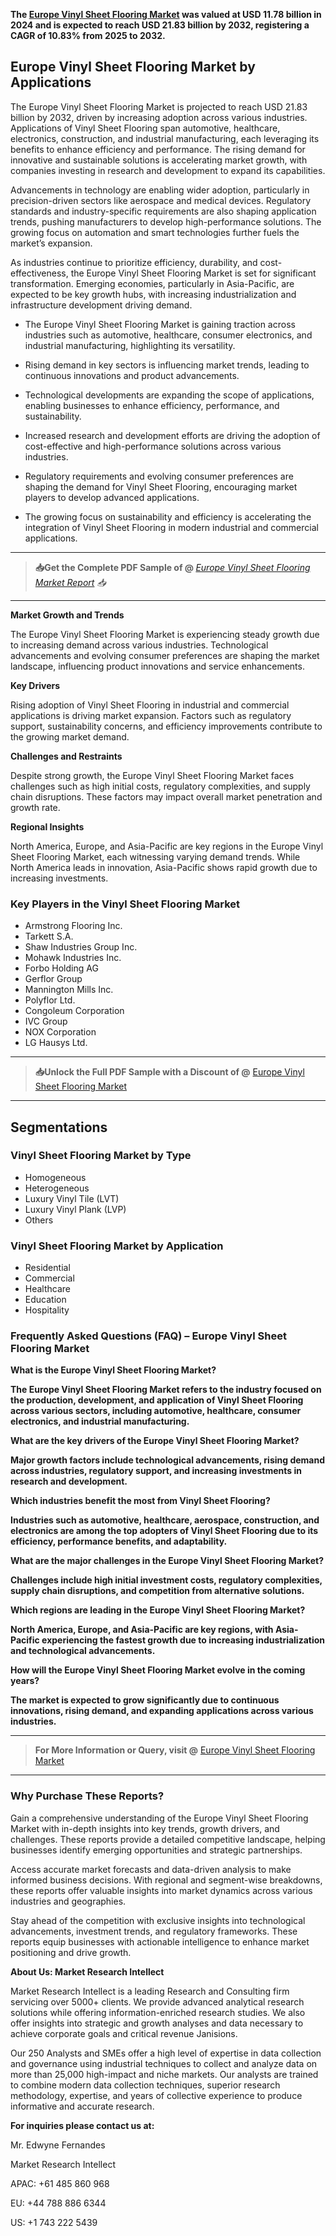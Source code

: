 <p><strong>The <a href="https://www.marketresearchintellect.com/download-sample/?rid=937043&amp;utm_source=Pulse-April-Europe&amp;utm_medium=852">Europe Vinyl Sheet Flooring Market</a> was valued at USD 11.78 billion in 2024 and is expected to reach USD 21.83 billion by 2032, registering a CAGR of 10.83% from 2025 to 2032.</strong></p><h2>Europe Vinyl Sheet Flooring Market by Applications&nbsp;</h2><p><p>The Europe Vinyl Sheet Flooring Market is projected to reach USD 21.83 billion by 2032, driven by increasing adoption across various industries. Applications of Vinyl Sheet Flooring span automotive, healthcare, electronics, construction, and industrial manufacturing, each leveraging its benefits to enhance efficiency and performance. The rising demand for innovative and sustainable solutions is accelerating market growth, with companies investing in research and development to expand its capabilities.</p><p>Advancements in technology are enabling wider adoption, particularly in precision-driven sectors like aerospace and medical devices. Regulatory standards and industry-specific requirements are also shaping application trends, pushing manufacturers to develop high-performance solutions. The growing focus on automation and smart technologies further fuels the market&rsquo;s expansion.</p><p>As industries continue to prioritize efficiency, durability, and cost-effectiveness, the Europe Vinyl Sheet Flooring Market is set for significant transformation. Emerging economies, particularly in Asia-Pacific, are expected to be key growth hubs, with increasing industrialization and infrastructure development driving demand.</p></p><ul><li><p>The Europe Vinyl Sheet Flooring Market is gaining traction across industries such as automotive, healthcare, consumer electronics, and industrial manufacturing, highlighting its versatility.</p></li><li><p>Rising demand in key sectors is influencing market trends, leading to continuous innovations and product advancements.</p></li><li><p>Technological developments are expanding the scope of applications, enabling businesses to enhance efficiency, performance, and sustainability.</p></li><li><p>Increased research and development efforts are driving the adoption of cost-effective and high-performance solutions across various industries.</p></li><li><p>Regulatory requirements and evolving consumer preferences are shaping the demand for Vinyl Sheet Flooring, encouraging market players to develop advanced applications.</p></li><li><p>The growing focus on sustainability and efficiency is accelerating the integration of Vinyl Sheet Flooring in modern industrial and commercial applications.</p></li></ul><hr /><blockquote><p><strong><span class="font-[700]">📥Get the Complete PDF Sample of @ </span></strong><em><span class="font-[700]"><a href="https://www.marketresearchintellect.com/download-sample/?rid=937043&amp;utm_source=Pulse-April-Europe&amp;utm_medium=852" target="_blank" data-tracking-control-name="article-ssr-frontend-pulse_little-text-block" data-tracking-will-navigate="" data-test-link="">Europe Vinyl Sheet Flooring Market Report</a>&nbsp;📥</span></em></p></blockquote><hr /><p class="" data-start="77" data-end="360"><strong data-start="77" data-end="105">Market Growth and Trends</strong></p><p class="" data-start="77" data-end="360">The Europe Vinyl Sheet Flooring Market is experiencing steady growth due to increasing demand across various industries. Technological advancements and evolving consumer preferences are shaping the market landscape, influencing product innovations and service enhancements.</p><p class="" data-start="362" data-end="606"><strong data-start="362" data-end="377">Key Drivers</strong></p><p class="" data-start="362" data-end="606">Rising adoption of Vinyl Sheet Flooring in industrial and commercial applications is driving market expansion. Factors such as regulatory support, sustainability concerns, and efficiency improvements contribute to the growing market demand.</p><p class="" data-start="608" data-end="849"><strong data-start="608" data-end="637">Challenges and Restraints</strong></p><p class="" data-start="608" data-end="849">Despite strong growth, the Europe Vinyl Sheet Flooring Market faces challenges such as high initial costs, regulatory complexities, and supply chain disruptions. These factors may impact overall market penetration and growth rate.</p><p class="" data-start="851" data-end="1095"><strong data-start="851" data-end="872">Regional Insights</strong></p><p class="" data-start="851" data-end="1095">North America, Europe, and Asia-Pacific are key regions in the Europe Vinyl Sheet Flooring Market, each witnessing varying demand trends. While North America leads in innovation, Asia-Pacific shows rapid growth due to increasing investments.</p><p><h3>Key Players in the Vinyl Sheet Flooring Market </h3><ul><li>Armstrong Flooring Inc.</li><li> Tarkett S.A.</li><li> Shaw Industries Group Inc.</li><li> Mohawk Industries Inc.</li><li> Forbo Holding AG</li><li> Gerflor Group</li><li> Mannington Mills Inc.</li><li> Polyflor Ltd.</li><li> Congoleum Corporation</li><li> IVC Group</li><li> NOX Corporation</li><li> LG Hausys Ltd.</li></ul></p><hr /><blockquote><p><strong>📥Unlock the Full PDF Sample with a Discount of @</strong> <a href="https://www.marketresearchintellect.com/ask-for-discount/?rid=937043&amp;utm_source=Pulse-April-Europe&amp;utm_medium=852">Europe Vinyl Sheet Flooring Market</a></p></blockquote><hr /><p><h2>Segmentations</h2><h3>Vinyl Sheet Flooring Market by Type</h3><ul><li>Homogeneous</li><li> Heterogeneous</li><li> Luxury Vinyl Tile (LVT)</li><li> Luxury Vinyl Plank (LVP)</li><li> Others</li></ul><h3>Vinyl Sheet Flooring Market by Application</h3><ul><li>Residential</li><li> Commercial</li><li> Healthcare</li><li> Education</li><li> Hospitality</li></ul></p><h3><strong>Frequently Asked Questions (FAQ) &ndash; Europe Vinyl Sheet Flooring Market</strong></h3><p><strong>What is the Europe Vinyl Sheet Flooring Market?</strong></p><p><strong>The Europe Vinyl Sheet Flooring Market refers to the industry focused on the production, development, and application of Vinyl Sheet Flooring across various sectors, including automotive, healthcare, consumer electronics, and industrial manufacturing.</strong></p><p><strong>What are the key drivers of the Europe Vinyl Sheet Flooring Market?</strong></p><p><strong>Major growth factors include technological advancements, rising demand across industries, regulatory support, and increasing investments in research and development.</strong></p><p><strong>Which industries benefit the most from Vinyl Sheet Flooring?</strong></p><p><strong>Industries such as automotive, healthcare, aerospace, construction, and electronics are among the top adopters of Vinyl Sheet Flooring due to its efficiency, performance benefits, and adaptability.</strong></p><p><strong>What are the major challenges in the Europe Vinyl Sheet Flooring Market?</strong></p><p><strong>Challenges include high initial investment costs, regulatory complexities, supply chain disruptions, and competition from alternative solutions.</strong></p><p><strong>Which regions are leading in the Europe Vinyl Sheet Flooring Market?</strong></p><p><strong>North America, Europe, and Asia-Pacific are key regions, with Asia-Pacific experiencing the fastest growth due to increasing industrialization and technological advancements.</strong></p><p><strong>How will the Europe Vinyl Sheet Flooring Market evolve in the coming years?</strong></p><p><strong>The market is expected to grow significantly due to continuous innovations, rising demand, and expanding applications across various industries.</strong></p><hr /><blockquote><p><span class="font-[700]"><strong>For More Information or Query, visit&nbsp;@</strong>&nbsp;</span><span class="font-[700]"><a href="https://www.marketresearchintellect.com/product/global-vinyl-sheet-flooring-market/?utm_source=Linkedin&utm_medium=852" target="_blank" data-tracking-control-name="article-ssr-frontend-pulse_little-text-block" data-tracking-will-navigate="" data-test-link="">Europe Vinyl Sheet Flooring Market</a></span></p></blockquote><hr /><h3><strong data-start="0" data-end="31">Why Purchase These Reports?</strong></h3><p class="" data-start="35" data-end="297">Gain a comprehensive understanding of the Europe Vinyl Sheet Flooring Market with in-depth insights into key trends, growth drivers, and challenges. These reports provide a detailed competitive landscape, helping businesses identify emerging opportunities and strategic partnerships.</p><p class="" data-start="299" data-end="540">Access accurate market forecasts and data-driven analysis to make informed business decisions. With regional and segment-wise breakdowns, these reports offer valuable insights into market dynamics across various industries and geographies.</p><p class="" data-start="542" data-end="784">Stay ahead of the competition with exclusive insights into technological advancements, investment trends, and regulatory frameworks. These reports equip businesses with actionable intelligence to enhance market positioning and drive growth.</p><p><strong><span class="font-[700]">About Us: Market Research Intellect</span></strong></p><p><span class="">Market Research Intellect is a leading Research and Consulting firm servicing over 5000+ clients. We provide advanced analytical research solutions while offering information-enriched research studies.&nbsp;</span>We also offer insights into strategic and growth analyses and data necessary to achieve corporate goals and critical revenue Janisions.</p><p><span class="">Our 250 Analysts and SMEs offer a high level of expertise in data collection and governance using industrial techniques to collect and analyze data on more than 25,000 high-impact and niche markets. Our analysts are trained to combine modern data collection techniques, superior research methodology, expertise, and years of collective experience to produce informative and accurate research.</span></p><p><strong>For inquiries please contact us at:</strong></p><p>Mr. Edwyne Fernandes</p><p>Market Research Intellect</p><p>APAC: +61 485 860 968</p><p>EU: +44 788 886 6344</p><p>US: +1 743 222 5439</p>